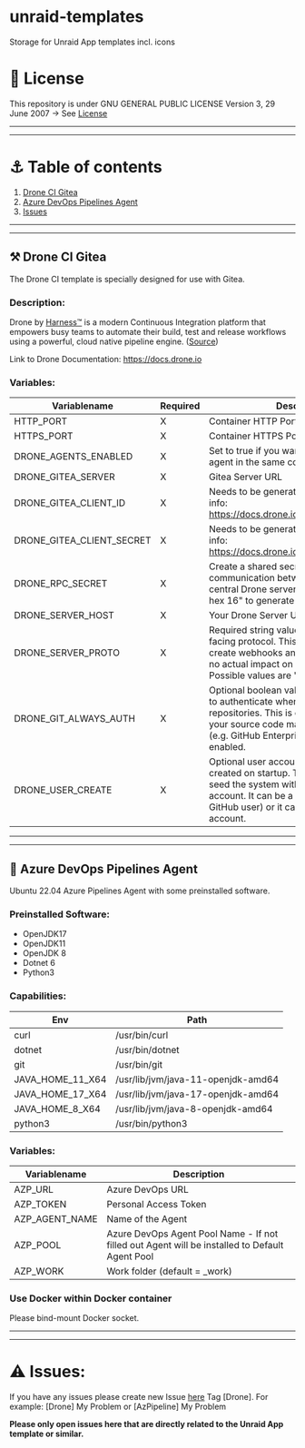 # unraid-templates
Storage for Unraid App templates incl. icons

# 🔑 License
This repository is under  GNU GENERAL PUBLIC LICENSE Version 3, 29 June 2007 -> See [License](https://raw.githubusercontent.com/chrizzo84/unraid-templates/main/LICENSE?token=GHSAT0AAAAAABXMPMKOUPLGTE3ONEXO7B7KYZSSXZQ)

---
---
# ⚓ Table of contents
1. [Drone CI Gitea](#Drone)
2. [Azure DevOps Pipelines Agent](#Agent)
3. [Issues](#Issues)
---
---

<div id='Drone'/>

## ⚒️ Drone CI Gitea
The Drone CI template is specially designed for use with Gitea.

### Description:
Drone by [Harness™](https://harness.io/) is a modern Continuous Integration platform that empowers busy teams to automate their build, test and release workflows using a powerful, cloud native pipeline engine. ([Source](https://docs.drone.io)) 

Link to Drone Documentation: https://docs.drone.io

### Variables:
| **Variablename**          | **Required** | **Description**                                                                                                                                                                                                    | **Default**              |
|---------------------------|--------------|--------------------------------------------------------------------------------------------------------------------------------------------------------------------------------------------------------------------|--------------------------|
| HTTP_PORT                 | X            | Container HTTP Port                                                                                                                                                                                                | 9080                     |
| HTTPS_PORT                | X            | Container HTTPS Port                                                                                                                                                                                               | 9443                     |
| DRONE_AGENTS_ENABLED      | X            | Set to true if you want to run server and agent in the same container.                                                                                                                                             | false                    |
| DRONE_GITEA_SERVER        | X            | Gitea Server URL                                                                                                                                                                                                   | empty                    |
| DRONE_GITEA_CLIENT_ID     | X            | Needs to be generated in Gitea -> More info: https://docs.drone.io/server/provider/gitea/                                                                                                                          | empty                    |
| DRONE_GITEA_CLIENT_SECRET | X            | Needs to be generated in Gitea -> More info: https://docs.drone.io/server/provider/gitea/                                                                                                                          | empty                    |
| DRONE_RPC_SECRET          | X            | Create a shared secret to authenticate communication between runners and your central Drone server. Use "openssl rand -hex 16" to generate a key                                                                   | empty                    |
| DRONE_SERVER_HOST         | X            | Your Drone Server URL                                                                                                                                                                                              |                          |
| DRONE_SERVER_PROTO        | X            | Required string value configures the user-facing protocol. This value is used to create webhooks and redirect urls. It has no actual impact on serving traffic. Possible values are "http" or "https".             | empty                    |
| DRONE_GIT_ALWAYS_AUTH     | X            | Optional boolean value. Configures Drone to authenticate when cloning public repositories. This is only required when your source code management system (e.g. GitHub Enterprise) has private mode enabled.        | true                     |
| DRONE_USER_CREATE         | X            | Optional user account that should be created on startup. This should be used to seed the system with an administrative account. It can be a real account (i.e. a real GitHub user) or it can be a machine account. | username:root,admin:true |



---
---
<div id='Agent'/>

## 🔩 Azure DevOps Pipelines Agent
Ubuntu 22.04 Azure Pipelines Agent with some preinstalled software.

### Preinstalled Software:
- OpenJDK17
- OpenJDK11
- OpenJDK 8
- Dotnet 6
- Python3

### Capabilities:
| **Env**              | **Path**                                |
|------------------|-------------------------------------|
| curl             | /usr/bin/curl                       |
| dotnet           | /usr/bin/dotnet                     |
| git              | /usr/bin/git                        |
| JAVA_HOME_11_X64 | /usr/lib/jvm/java-11-openjdk-amd64  |
| JAVA_HOME_17_X64 | /usr/lib/jvm/java-17-openjdk-amd64  |
| JAVA_HOME_8_X64  | /usr/lib/jvm/java-8-openjdk-amd64   |
| python3          | /usr/bin/python3                    |

### Variables:
| **Variablename** | **Description**                                                                                |
|------------------|------------------------------------------------------------------------------------------------|
| AZP_URL          | Azure DevOps URL                                                                               |
| AZP_TOKEN        | Personal Access Token                                                                          |
| AZP_AGENT_NAME   | Name of the Agent                                                                              |
| AZP_POOL         | Azure DevOps Agent Pool Name - If not filled out Agent will be installed to Default Agent Pool |
| AZP_WORK         | Work folder (default = _work)


### Use Docker within Docker container
Please bind-mount Docker socket.

---
---
<div id='Issues'/>

# ⚠️ Issues: <a name="Issues"></a>
If you have any issues please create new Issue [here](https://github.com/chrizzo84/unraid-templates/issues) Tag [Drone].
For example: [Drone] My Problem or [AzPipeline] My Problem

**Please only open issues here that are directly related to the Unraid App template or similar.**


